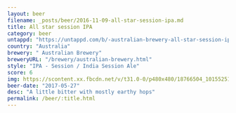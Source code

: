 ```yaml
---
layout: beer
filename: _posts/beer/2016-11-09-all-star-session-ipa.md
title: All star session IPA
category: beer
untappd: "https://untappd.com/b/-australian-brewery-all-star-session-ipa/991902"
country: "Australia"
brewery: " Australian Brewery"
breweryURL: "/brewery/australian-brewery.html"
style: "IPA - Session / India Session Ale"
score: 6
img: https://scontent.xx.fbcdn.net/v/t31.0-0/p480x480/18766504_10155251932883745_8367110251602063510_o.jpg?_nc_cat=108&_nc_ohc=js57PkMK3b8AQmhdRJYeKKXLyDHB7v0tm7iRsTzIbXb0vxsDicisd6nyA&_nc_ht=scontent.xx&oh=9f991533ce28cff0bca1bbc71f6ea20d&oe=5E507B1F
beer-date: "2017-05-27"
desc: "A little bitter with mostly earthy hops"
permalink: /beer/:title.html
---
```

